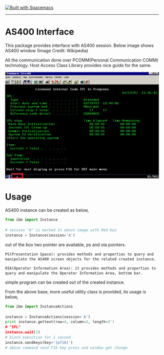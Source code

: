 [![Built with Spacemacs](https://cdn.rawgit.com/syl20bnr/spacemacs/442d025779da2f62fc86c2082703697714db6514/assets/spacemacs-badge.svg)](http://spacemacs.org)

-------------------------------------------------------------------------------

# AS400 Interface
This package provides interface with AS400 session. Below image shows AS400 window (Image Credit: Wikipedia)

All the communication done over PCOMM(Personal Communication COMM) technology. Host Access Class Library provides nice guide for the same.

![AS400 Window](images/AS400.png)

# Usage
AS400 instance can be created as below,

``` python
from ibm import Instance

# session "A" is marked in above image with Red box
instance = Instance(session='A')
```
out of the box two pointer are available, ps and oia pointers.

``` text
PS(Presentation Space): provides methods and properties to query and manipulate the AS400 screen objects for the related created instance.
```

``` text
OIA(Operator Information Area): it provides methods and properties to query and manipulate the Operator Information Area, bottom bar.
```

simple program can be created out of the created instance.

From the above base, more useful utility class is provided, its usage is below,

``` python
from ibm import InstanceActions

instance = InstanceActions(session='A')
print instance.gettext(row=4, column=2, length=3')
# "IPL"
instance.wait(1)
# block execution for 1 second
instance.sendkeys(key='[pf16]')
# above command send F16 key press and window get change
```
